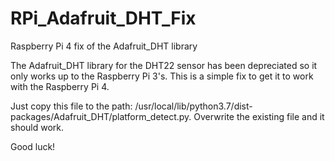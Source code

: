 # RPi_Adafruit_DHT_Fix

Raspberry Pi 4 fix of the Adafruit_DHT library

The Adafruit_DHT library for the DHT22 sensor has been depreciated so it only works up to the Raspberry Pi 3's. This is a simple fix to get it to work with the Raspberry Pi 4.

Just copy this file to the path: /usr/local/lib/python3.7/dist-packages/Adafruit_DHT/platform_detect.py. Overwrite the existing file and it should work.

Good luck!
